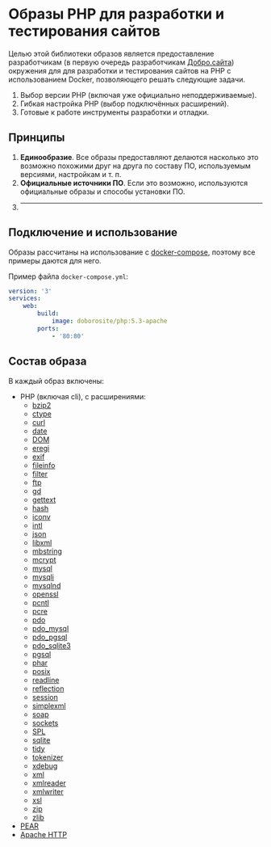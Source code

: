 # Образы PHP для разработки и тестирования сайтов

Целью этой библиотеки образов является предоставление разработчикам (в первую очередь разработчикам
[Добро.сайта](http://добро.сайт/)) окружения для для разработки и тестирования сайтов на PHP с
использованием Docker, позволяющего решать следующие задачи.

1. Выбор версии PHP (включая уже официально неподдерживаемые).
2. Гибкая настройка PHP (выбор подключённых расширений).
3. Готовые к работе инструменты разработки и отладки.

## Принципы

1. **Единообразие**. Все образы предоставляют делаются насколько это возможно похожими друг на друга
   по составу ПО, используемым версиями, настройкам и т. п.
2. **Официальные источники ПО**. Если это возможно, используются официальные образы и способы
   установки ПО.
3. ****

## Подключение и использование

Образы рассчитаны на использование с [docker-compose](https://docs.docker.com/compose/overview/),
поэтому все примеры даются для него.

Пример файла `docker-compose.yml`:

```yaml
version: '3'
services:
    web:
        build:
            image: doborosite/php:5.3-apache
        ports:
            - '80:80'
```

## Состав образа

В каждый образ включены:

- PHP (включая cli), с расширениями:
  - [bzip2](http://php.net/bzip2)
  - [ctype](http://php.net/ctype)
  - [curl](http://php.net/curl)
  - [date](http://php.net/date)
  - [DOM](http://php.net/dom)
  - [eregi](http://php.net/eregi)
  - [exif](http://php.net/exif)
  - [fileinfo](http://php.net/fileinfo)
  - [filter](http://php.net/)
  - [ftp](http://php.net/ftp)
  - [gd](http://php.net/gd)
  - [gettext](http://php.net/gettext)
  - [hash](http://php.net/hash)
  - [iconv](http://php.net/iconv)
  - [intl](http://php.net/intl)
  - [json](http://php.net/json)
  - [libxml](http://php.net/libxml)
  - [mbstring](http://php.net/mbstring)
  - [mcrypt](http://php.net/mcrypt)
  - [mysql](http://php.net/mysql)
  - [mysqli](http://php.net/mysqli)
  - [mysqlnd](http://php.net/mysqlnd)
  - [openssl](http://php.net/openssl)
  - [pcntl](http://php.net/pcntl)
  - [pcre](http://php.net/pcre)
  - [pdo](http://php.net/pdo_mysql)
  - [pdo_mysql](http://php.net/pdo_mysql)
  - [pdo_pgsql](http://php.net/pdo_pgsql)
  - [pdo_sqlite3](http://php.net/pdo_sqlite3)
  - [pgsql](http://php.net/pgsql)
  - [phar](http://php.net/phar)
  - [posix](http://php.net/posix)
  - [readline](http://php.net/readline)
  - [reflection](http://php.net/reflection)
  - [session](http://php.net/session)
  - [simplexml](http://php.net/simplexml)
  - [soap](http://php.net/soap)
  - [sockets](http://php.net/sockets)
  - [SPL](http://php.net/spl)
  - [sqlite](http://php.net/sqlite)
  - [tidy](http://php.net/tidy)
  - [tokenizer](http://php.net/tokenizer)
  - [xdebug](http://xdebug.org/)
  - [xml](http://php.net/xml)
  - [xmlreader](http://php.net/xmlreader)
  - [xmlwriter](http://php.net/xmlwriter)
  - [xsl](http://php.net/xsl)
  - [zip](http://php.net/zip)
  - [zlib](http://php.net/zlib)
- [PEAR](http://pear.php.net/)
- [Apache HTTP](http://httpd.apache.org/)
